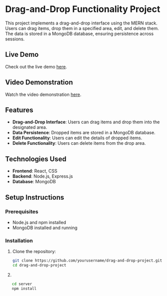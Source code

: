 # Drag-and-Drop Functionality Project

This project implements a drag-and-drop interface using the MERN stack. Users can drag items, drop them in a specified area, edit, and delete them. The data is stored in a MongoDB database, ensuring persistence across sessions.

## Live Demo
Check out the live demo [here](https://wilyer.vercel.app/).

## Video Demonstration
Watch the video demonstration [here](#).

## Features
- **Drag-and-Drop Interface**: Users can drag items and drop them into the designated area.
- **Data Persistence**: Dropped items are stored in a MongoDB database.
- **Edit Functionality**: Users can edit the details of dropped items.
- **Delete Functionality**: Users can delete items from the drop area.

## Technologies Used
- **Frontend**: React, CSS
- **Backend**: Node.js, Express.js
- **Database**: MongoDB

## Setup Instructions

### Prerequisites
- Node.js and npm installed
- MongoDB installed and running

### Installation

1. Clone the repository:
   ```bash
   git clone https://github.com/yourusername/drag-and-drop-project.git
   cd drag-and-drop-project
2. 
```bash
   cd server
   npm install


